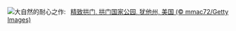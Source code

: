 ![](https://www.bing.com/th?id=OHR.DelicateArch_ZH-CN8971667580_UHD.jpg&w=1000)大自然的耐心之作:&nbsp;&ensp;[精致拱门, 拱门国家公园, 犹他州, 美国 (© mmac72/Getty Images)](https://www.bing.com/th?id=OHR.DelicateArch_ZH-CN8971667580_UHD.jpg)
<br><br/>
